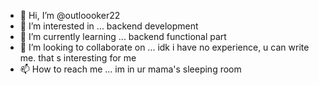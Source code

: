 - 👋 Hi, I’m @outloooker22
- 👀 I’m interested in ... backend development
- 🌱 I’m currently learning ... backend functional part
- 💞️ I’m looking to collaborate on ... idk i have no experience, u can write me. that s interesting for me
- 📫 How to reach me ... im in ur mama's sleeping room

<!---
outloooker22/outloooker22 is a ✨ special ✨ repository because its `README.md` (this file) appears on your GitHub profile.
You can click the Preview link to take a look at your changes.
--->
